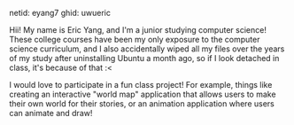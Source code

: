 netid: eyang7
ghid: uwueric

Hii! My name is Eric Yang, and I'm a junior studying computer science! These college courses have
been my only exposure to the computer science curriculum, and I also accidentally wiped all
my files over the years of my study after uninstalling Ubuntu a month ago, so if I look
detached in class, it's because of that :< 

I would love to participate in a fun class project! For example, things like creating an
interactive "world map" application that allows users to make their own world for their stories,
or an animation application where users can animate and draw!